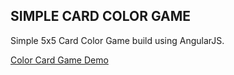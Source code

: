 ## SIMPLE CARD COLOR GAME

Simple 5x5 Card Color Game build using AngularJS.

[Color Card Game Demo](http://nsulistiyawan.github.io/simple-card-color-game)
